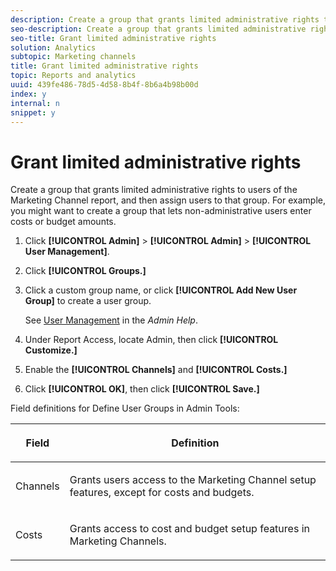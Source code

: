 ```yaml
---
description: Create a group that grants limited administrative rights to users of the Marketing Channel report, and then assign users to that group. For example, you might want to create a group that lets non-administrative users enter costs or budget amounts.
seo-description: Create a group that grants limited administrative rights to users of the Marketing Channel report, and then assign users to that group. For example, you might want to create a group that lets non-administrative users enter costs or budget amounts.
seo-title: Grant limited administrative rights
solution: Analytics
subtopic: Marketing channels
title: Grant limited administrative rights
topic: Reports and analytics
uuid: 439fe486-78d5-4d58-8b4f-8b6a4b98b00d
index: y
internal: n
snippet: y
---
```


# Grant limited administrative rights

Create a group that grants limited administrative rights to users of the Marketing Channel report, and then assign users to that group. For example, you might want to create a group that lets non-administrative users enter costs or budget amounts.

1. Click **[!UICONTROL Admin]** > **[!UICONTROL Admin]** > **[!UICONTROL User Management]**.
1. Click **[!UICONTROL Groups.]**
1. Click a custom group name, or click **[!UICONTROL Add New User Group]** to create a user group.

   See [User Management](https://marketing.adobe.com/resources/help/en_US/reference/index.html?f=user_management) in the *Admin Help*. 

1. Under Report Access, locate Admin, then click **[!UICONTROL Customize.]**
1. Enable the **[!UICONTROL Channels]** and **[!UICONTROL Costs.]**
1. Click **[!UICONTROL OK]**, then click **[!UICONTROL Save.]**

Field definitions for Define User Groups in Admin Tools: 

<table id="table_C18A0F1C9E214EB585A29801BA2400F8"> 
 <thead> 
  <tr> 
   <th colname="col1" class="entry"> <p>Field </p> </th> 
   <th colname="col2" class="entry"> <p>Definition </p> </th> 
  </tr> 
 </thead>
 <tbody> 
  <tr> 
   <td colname="col1"> <p>Channels </p> </td> 
   <td colname="col2"> <p>Grants users access to the Marketing Channel setup features, except for costs and budgets. </p> </td> 
  </tr> 
  <tr> 
   <td colname="col1"> <p>Costs </p> </td> 
   <td colname="col2"> <p>Grants access to cost and budget setup features in Marketing Channels. </p> </td> 
  </tr> 
 </tbody> 
</table>
